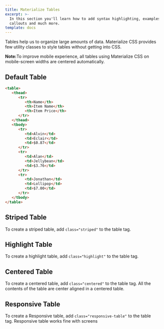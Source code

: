 ```yaml
---
title: Materialize Tables	
excerpt: >-
  In this section you'll learn how to add syntax highlighting, examples,
  callouts and much more.
template: docs
---
```

Tables help us to organize large amounts of data. Materialize CSS provides few utility classes to style tables without getting into CSS. 

<div class="note"><p><strong>Note:</strong>To improve mobile experience, all tables using Materialize CSS on mobile-screen widths are centered automatically.</p></div>
	



## Default Table 





```html
<table>
   <thead>
      <tr>
         <th>Name</th>
         <th>Item Name</th>
         <th>Item Price</th>
      </tr>
   </thead>
   <tbody>
      <tr>
         <td>Alvin</td>
         <td>Eclair</td>
         <td>$0.87</td>
      </tr>
      <tr>
         <td>Alan</td>
         <td>Jellybean</td>
         <td>$3.76</td>
      </tr>
      <tr>
         <td>Jonathan</td>
         <td>Lollipop</td>
         <td>$7.00</td>
      </tr>
   </tbody>
</table>
```
	
## Striped Table

To create a striped table, add `class="striped"` to the table tag. 

## Highlight Table

To create a highlight table, add `class="highlight"` to the table tag.

## Centered Table

To create a centered table, add `class="centered"` to the table tag. All the contents of the table are center aligned in a centered table.


## Responsive Table

To create a Responsive table, add `class="responsive-table"` to the table tag. Responsive table works fine with screens 

